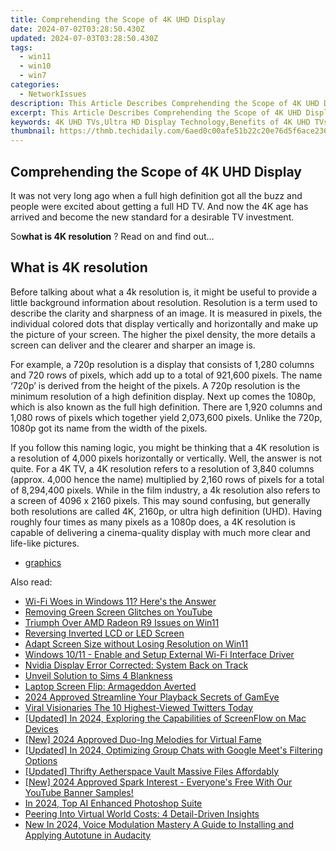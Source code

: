 ```yaml
---
title: Comprehending the Scope of 4K UHD Display
date: 2024-07-02T03:28:50.430Z
updated: 2024-07-03T03:28:50.430Z
tags:
  - win11
  - win10
  - win7
categories:
  - NetworkIssues
description: This Article Describes Comprehending the Scope of 4K UHD Display
excerpt: This Article Describes Comprehending the Scope of 4K UHD Display
keywords: 4K UHD TVs,Ultra HD Display Technology,Benefits of 4K UHD TVs,Best 4K UHD Displays on the Market,How to Choose a 4K UHD TV,Impact of 4K UHD Displays in Entertainment Industry,Comparison Between 4K UHD TVs and HDTVs
thumbnail: https://thmb.techidaily.com/6aed0c00afe51b22c20e76d5f6ace236f0bc693b54fae6983dda5feb362b8ccd.jpg
---
```


## Comprehending the Scope of 4K UHD Display

 It was not very long ago when a full high definition got all the buzz and people were excited about getting a full HD TV. And now the 4K age has arrived and become the new standard for a desirable TV investment.

 So**what is 4K resolution** ? Read on and find out…

## What is 4K resolution

 Before talking about what a 4k resolution is, it might be useful to provide a little background information about resolution. Resolution is a term used to describe the clarity and sharpness of an image. It is measured in pixels, the individual colored dots that display vertically and horizontally and make up the picture of your screen. The higher the pixel density, the more details a screen can deliver and the clearer and sharper an image is.

 For example, a 720p resolution is a display that consists of 1,280 columns and 720 rows of pixels, which add up to a total of 921,600 pixels. The name ‘720p’ is derived from the height of the pixels. A 720p resolution is the minimum resolution of a high definition display. Next up comes the 1080p, which is also known as the full high definition. There are 1,920 columns and 1,080 rows of pixels which together yield 2,073,600 pixels. Unlike the 720p, 1080p got its name from the width of the pixels.

 If you follow this naming logic, you might be thinking that a 4K resolution is a resolution of 4,000 pixels horizontally or vertically. Well, the answer is not quite. For a 4K TV, a 4K resolution refers to a resolution of 3,840 columns (approx. 4,000 hence the name) multiplied by 2,160 rows of pixels for a total of 8,294,400 pixels. While in the film industry, a 4k resolution also refers to a screen of 4096 x 2160 pixels. This may sound confusing, but generally both resolutions are called 4K, 2160p, or ultra high definition (UHD). Having roughly four times as many pixels as a 1080p does, a 4K resolution is capable of delivering a cinema-quality display with much more clear and life-like pictures.

* [graphics](https://tools.techidaily.com/drivereasy/download/)

<ins class="adsbygoogle"
     style="display:block"
     data-ad-format="autorelaxed"
     data-ad-client="ca-pub-7571918770474297"
     data-ad-slot="1223367746"></ins>



<ins class="adsbygoogle"
     style="display:block"
     data-ad-client="ca-pub-7571918770474297"
     data-ad-slot="8358498916"
     data-ad-format="auto"
     data-full-width-responsive="true"></ins>

<span class="atpl-alsoreadstyle">Also read:</span>
<div><ul>
<li><a href="https://network-issues.techidaily.com/wi-fi-woes-in-windows-11-heres-the-answer/"><u>Wi-Fi Woes in Windows 11? Here's the Answer</u></a></li>
<li><a href="https://network-issues.techidaily.com/removing-green-screen-glitches-on-youtube/"><u>Removing Green Screen Glitches on YouTube</u></a></li>
<li><a href="https://network-issues.techidaily.com/triumph-over-amd-radeon-r9-issues-on-win11/"><u>Triumph Over AMD Radeon R9 Issues on Win11</u></a></li>
<li><a href="https://network-issues.techidaily.com/reversing-inverted-lcd-or-led-screen/"><u>Reversing Inverted LCD or LED Screen</u></a></li>
<li><a href="https://network-issues.techidaily.com/adapt-screen-size-without-losing-resolution-on-win11/"><u>Adapt Screen Size without Losing Resolution on Win11</u></a></li>
<li><a href="https://network-issues.techidaily.com/windows-1011-enable-and-setup-external-wi-fi-interface-driver/"><u>Windows 10/11 - Enable and Setup External Wi-Fi Interface Driver</u></a></li>
<li><a href="https://network-issues.techidaily.com/nvidia-display-error-corrected-system-back-on-track/"><u>Nvidia Display Error Corrected: System Back on Track</u></a></li>
<li><a href="https://network-issues.techidaily.com/unveil-solution-to-sims-4-blankness/"><u>Unveil Solution to Sims 4 Blankness</u></a></li>
<li><a href="https://network-issues.techidaily.com/laptop-screen-flip-armageddon-averted/"><u>Laptop Screen Flip: Armageddon Averted</u></a></li>
<li><a href="https://screen-video-capture.techidaily.com/2024-approved-streamline-your-playback-secrets-of-gameye/"><u>2024 Approved  Streamline Your Playback  Secrets of GamEye</u></a></li>
<li><a href="https://twitter-videos.techidaily.com/viral-visionaries-the-10-highest-viewed-twitters-today/"><u>Viral Visionaries  The 10 Highest-Viewed Twitters Today</u></a></li>
<li><a href="https://screen-video-capture.techidaily.com/updated-in-2024-exploring-the-capabilities-of-screenflow-on-mac-devices/"><u>[Updated] In 2024, Exploring the Capabilities of ScreenFlow on Mac Devices</u></a></li>
<li><a href="https://tiktok-video-files.techidaily.com/new-2024-approved-duo-ing-melodies-for-virtual-fame/"><u>[New] 2024 Approved  Duo-Ing Melodies for Virtual Fame</u></a></li>
<li><a href="https://video-screen-grab.techidaily.com/updated-in-2024-optimizing-group-chats-with-google-meets-filtering-options/"><u>[Updated] In 2024, Optimizing Group Chats with Google Meet's Filtering Options</u></a></li>
<li><a href="https://some-approaches.techidaily.com/updated-thrifty-aetherspace-vault-massive-files-affordably/"><u>[Updated] Thrifty Aetherspace Vault  Massive Files Affordably</u></a></li>
<li><a href="https://youtube-tips.techidaily.com/024-approved-spark-interest-everyones-free-with-our-youtube-banner-samples/"><u>[New] 2024 Approved  Spark Interest - Everyone's Free With Our YouTube Banner Samples!</u></a></li>
<li><a href="https://some-approaches.techidaily.com/in-2024-top-ai-enhanced-photoshop-suite/"><u>In 2024, Top AI Enhanced Photoshop Suite</u></a></li>
<li><a href="https://games-able.techidaily.com/peering-into-virtual-world-costs-4-detail-driven-insights/"><u>Peering Into Virtual World Costs: 4 Detail-Driven Insights</u></a></li>
<li><a href="https://audio-shaping.techidaily.com/new-in-2024-voice-modulation-mastery-a-guide-to-installing-and-applying-autotune-in-audacity/"><u>New In 2024, Voice Modulation Mastery A Guide to Installing and Applying Autotune in Audacity</u></a></li>
</ul></div>
